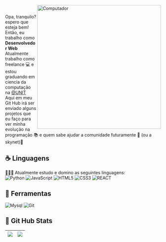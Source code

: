 <img src="https://raw.githubusercontent.com/MicaelliMedeiros/micaellimedeiros/master/image/computer-illustration.png" min-width="400px" max-width="400px" width="400px" align="right" alt="Computador">

<p align="left">
 
  
## <p align="left"> 
  Opa, tranquilo? espero que esteja bem! </br>
  Então, eu trabalho como <strong>Desenvolvedor Web</strong> Atualmente trabalho como freelance 💻 e estou graduando em ciencia da computação na [@UNIT](https://www.instagram.com/unit_br/)</br>
  Aqui em meu </strong>Git Hub</strong> irá ser enviado alguns projetos que eu faço para ver minha evolução na programação 📚 e quem sabe ajudar a comunidade futuramente 👥 (ou a skynet)🤖<br>
</p>

 ## ☕ Linguagens 
  👨🏾‍💻 Atualmente estudo e domino as seguintes linguagens:</br>
  ![Python](https://img.shields.io/badge/Python-3776AB?style=for-the-badge&logo=python&logoColor=white)
  ![JavaScript](https://img.shields.io/badge/JavaScript-F7DF1E?style=for-the-badge&logo=javascript&logoColor=black)
  ![HTML5](https://img.shields.io/badge/HTML5-E34F26?style=for-the-badge&logo=html5&logoColor=white)
  ![CSS3](https://img.shields.io/badge/CSS-239120?&style=for-the-badge&logo=css3&logoColor=white)
  ![REACT](https://img.shields.io/badge/React-20232A?style=for-the-badge&logo=react&logoColor=61DAFB)
 

 ## 🧰 Ferramentas 
![Mysql](https://img.shields.io/badge/MySQL-00000F?style=for-the-badge&logo=mysql&logoColor=white)
![Git](https://img.shields.io/badge/Git-E34F26?style=for-the-badge&logo=git&logoColor=white)

 ## 🎯 Git Hub Stats 
  | ![](http://github-profile-summary-cards.vercel.app/api/cards/profile-details?username=SoftBerts&theme=github_dark) | ![](http://github-profile-summary-cards.vercel.app/api/cards/stats?username=SoftBerts&theme=github_dark) |
| :-: | :-: |
</p>  
